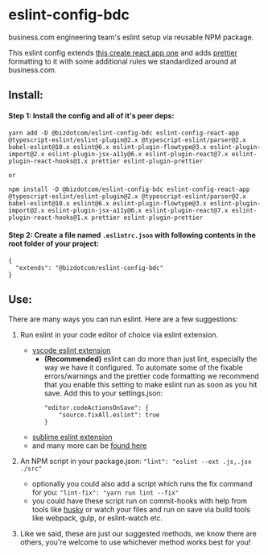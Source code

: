 # eslint-config-bdc

business.com engineering team's eslint setup via reusable NPM package.


This eslint config extends [this create react app one](https://github.com/facebook/create-react-app/tree/master/packages/eslint-config-react-app)
and adds [prettier](https://prettier.io/docs/en/integrating-with-linters.html) formatting to it with some additional rules we standardized around at business.com.

## Install:

#### Step 1: Install the config and all of it's peer deps:
```
yarn add -D @bizdotcom/eslint-config-bdc eslint-config-react-app @typescript-eslint/eslint-plugin@2.x @typescript-eslint/parser@2.x babel-eslint@10.x eslint@6.x eslint-plugin-flowtype@3.x eslint-plugin-import@2.x eslint-plugin-jsx-a11y@6.x eslint-plugin-react@7.x eslint-plugin-react-hooks@1.x prettier eslint-plugin-prettier

or

npm install -D @bizdotcom/eslint-config-bdc eslint-config-react-app @typescript-eslint/eslint-plugin@2.x @typescript-eslint/parser@2.x babel-eslint@10.x eslint@6.x eslint-plugin-flowtype@3.x eslint-plugin-import@2.x eslint-plugin-jsx-a11y@6.x eslint-plugin-react@7.x eslint-plugin-react-hooks@1.x prettier eslint-plugin-prettier
```

#### Step 2: Create a file named `.eslintrc.json` with following contents in the root folder of your project:

```
{
  "extends": "@bizdotcom/eslint-config-bdc"
}
```

## Use:

There are many ways you can run eslint. Here are a few suggestions:

1. Run eslint in your code editor of choice via eslint extension.
	- [vscode eslint extension](https://marketplace.visualstudio.com/items?itemName=dbaeumer.vscode-eslint)
		- **(Recommended)** eslint can do more than just lint, especially the way we have it configured.
		To automate some of the fixable errors/warnings and the prettier code formatting
		we recommend that you enable this setting to make eslint run as soon as you hit
		save. Add this to your settings.json:
			```
			"editor.codeActionsOnSave": {
				"source.fixAll.eslint": true
			}
			```
	- [sublime eslint extension](https://github.com/SublimeLinter/SublimeLinter-eslint)
	- and many more can be [found here](https://eslint.org/docs/user-guide/integrations#editors)


2. An NPM script in your package.json: `"lint": "eslint --ext .js,.jsx ./src"`
	- optionally you could also add a script which runs the fix command for you: `"lint-fix": "yarn run lint --fix"`
	- you could have these script run on commit-hooks with help from tools like [husky](https://github.com/typicode/husky)
	or watch your files and run on save via build tools like webpack, gulp, or eslint-watch etc.

3. Like we said, these are just our suggested methods, we know there are others, you're welcome to use whichever method
works best for you!

